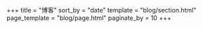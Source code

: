 +++
title = "博客"
sort_by = "date"
template = "blog/section.html"
page_template = "blog/page.html"
paginate_by = 10
+++